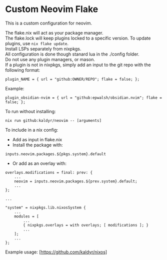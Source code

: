# Custom Neovim Flake

This is a custom configuration for neovim.

The flake.nix will act as your package manager.  
The flake.lock will keep plugins locked to a specific version.
To update plugins, use ```nix flake update```.  
Install LSPs separately from nixpkgs.  
All configuration is done though stanard lua in the ./config folder.  
Do not use any plugin managers, or mason.  
If a plugin is not in nixpkgs, simply add an input to the git repo with the following format:
```
plugin_NAME = { url = "github:OWNER/REPO"; flake = false; };
```
Example:
```
plugin_obsidian-nvim = { url = "github:epwalsh/obsidian.nvim"; flake = false; };
```

To run without installing:
```
nix run github:kaldyr/neovim -- [arguments]
```
To include in a nix config:
- Add as input in flake.nix
- Install the package with:
```
inputs.neovim.packages.${pkgs.system}.default
```
- Or add as an overlay with:
```
overlays.modifications = final: prev: {
    ...
    neovim = inputs.neovim.packages.${prev.system}.default;
    ...
};

...

"system" = nixpkgs.lib.nixosSystem {
    ...
    modules = [
        ...
        { nixpkgs.overlays = with overlays; [ modifications ]; }
        ...
    ];
    ...
};
```

Example usage: [https://github.com/kaldyr/nixos]
